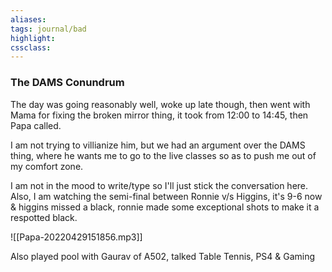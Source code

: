 ```yaml
---
aliases:  
tags: journal/bad 
highlight:  
cssclass:
---
```


### The DAMS Conundrum
The day was going reasonably well, woke up late though, then went with Mama for fixing the broken mirror thing, it took from 12:00 to 14:45, then Papa called.

I am not trying to villianize him, but we had an argument over the DAMS thing, where he wants me to go to the live classes so as to push me out of my comfort zone.

I am not in the mood to write/type so I'll just stick the conversation here.
Also, I am watching the semi-final between Ronnie v/s Higgins, it's 9-6 now & higgins missed a black, ronnie made some exceptional shots to make it a respotted black.

![[Papa-20220429151856.mp3]]

Also played pool with Gaurav of A502, talked Table Tennis, PS4 & Gaming
